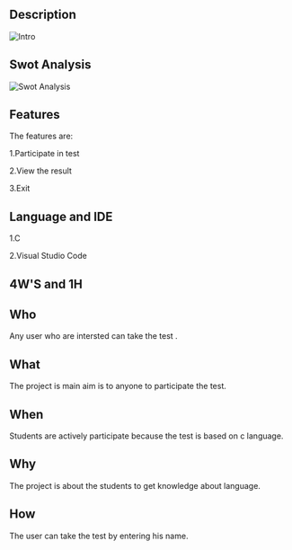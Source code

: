 Description
----------------------
![Intro](https://user-images.githubusercontent.com/98965702/153711088-bea6e4cc-ea44-4d6b-bd68-85c2260986c5.png)

Swot Analysis
----------------------
![Swot Analysis](https://user-images.githubusercontent.com/98965702/153711198-1abc2176-fe34-42cf-8ac8-a8ea638c3e2b.png)

Features
------------------

The features are:


1.Participate in test


2.View the result

3.Exit


Language and IDE
-----------------------

1.C

2.Visual Studio Code

4W'S and 1H
----------------------

Who
-------------------

Any user who are intersted can take the test .

What
--------------------

The project is main aim is to anyone to participate the test.

When
--------------------

Students are actively participate because the test is based on c language.

Why
------------------
The project is about the students to get knowledge about language.

How
--------------------
The user can take the test by entering his name.



